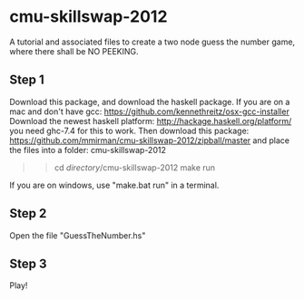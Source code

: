 cmu-skillswap-2012
==================

A tutorial and associated files to create a two node guess the number game, where there shall be NO PEEKING. 


Step 1
------

Download this package, and download the haskell package.
If you are on a mac and don't have gcc: https://github.com/kennethreitz/osx-gcc-installer
Download the newest haskell platform:  http://hackage.haskell.org/platform/  you need ghc-7.4 for this to work.
Then download this package:  https://github.com/mmirman/cmu-skillswap-2012/zipball/master
and place the files into a folder: cmu-skillswap-2012

>> cd *directory*/cmu-skillswap-2012
>> make run

If you are on windows, use "make.bat run" in a terminal.  

Step 2
------

Open the file "GuessTheNumber.hs"

Step 3
------

Play!